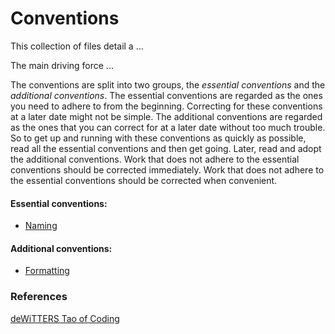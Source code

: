 # Conventions

This collection of files detail a ...

The main driving force ...

The conventions are split into two groups, the _essential conventions_ and the
_additional conventions_. The essential conventions are regarded as the ones you
need to adhere to from the beginning. Correcting for these conventions at a
later date might not be simple. The additional conventions are regarded as the
ones that you can correct for at a later date without too much trouble. So to
get up and running with these conventions as quickly as possible, read all the
essential conventions and then get going. Later, read and adopt the additional
conventions. Work that does not adhere to the essential conventions should be
corrected immediately. Work that does not adhere to the essential conventions
should be corrected when convenient. 

#### Essential conventions:

- [Naming](Naming.md)

#### Additional conventions:

- [Formatting](Formatting.md)

### References

[deWiTTERS Tao of Coding](http://www.koonsolo.com/news/dewitters-tao-of-coding/)

